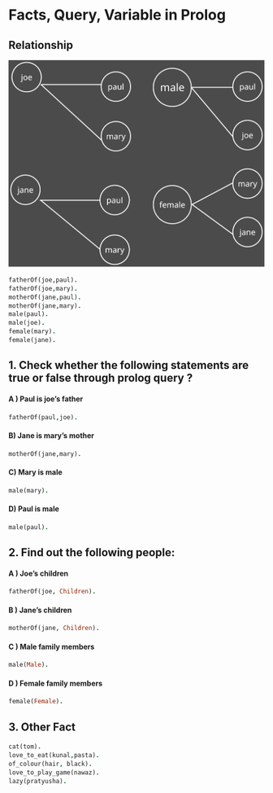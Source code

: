 # Facts, Query, Variable in Prolog

## Relationship
<img src="https://raw.githubusercontent.com/Tahsin000/PROLOG-IN-ARTIFICIAL-INTELLIGENCE/main/Introduction%20to%20Prolog/Facts%2C%20Query%2C%20Variable%20in%20Prolog/Assets/relationship.svg" width="560">

```prolog
fatherOf(joe,paul).
fatherOf(joe,mary).
motherOf(jane,paul).
motherOf(jane,mary).
male(paul).
male(joe).
female(mary).
female(jane).
```

## 1. Check whether the following statements are true or false through prolog query ? 
#### A ) Paul is joe’s father 
```prolog
fatherOf(paul,joe).
```
#### B) Jane is mary’s mother 
```prolog
motherOf(jane,mary).
```
#### C) Mary is male
```prolog
male(mary).
```
#### D) Paul is male
```prolog
male(paul).
```

## 2. Find out the following people:
#### A ) Joe’s children
```prolog
fatherOf(joe, Children).
```

#### B ) Jane’s children 
```prolog
motherOf(jane, Children).
```
#### C ) Male family members
```prolog
male(Male).
```
#### D ) Female family members
```prolog
female(Female).
```
## 3. Other Fact
```prolog
cat(tom).
love_to_eat(kunal,pasta).
of_colour(hair, black).
love_to_play_game(nawaz).
lazy(pratyusha).
```
